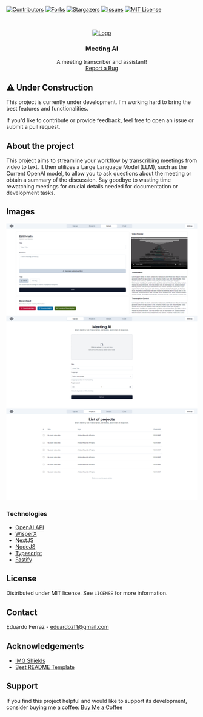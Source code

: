 <!-- PROJECT SHIELDS -->
[![Contributors][contributors-shield]][contributors-url]
[![Forks][forks-shield]][forks-url]
[![Stargazers][stars-shield]][stars-url]
[![Issues][issues-shield]][issues-url]
[![MIT License][license-shield]][license-url]

<!-- PROJECT LOGO -->
<br />
<p align="center">
  <a href="https://github.com/eduardozf/Meeting-Ai">
    <img src="https://png.pngtree.com/png-vector/20230408/ourmid/pngtree-sound-waves-equalizer-audio-radio-signal-music-recording-vector-png-image_6678910.png" alt="Logo" width="112" height="80">
  </a>

  <h3 align="center">Meeting AI</h3>

  <p align="center">
    A meeting transcriber and assistant!
    <br/>
    <a href="https://github.com/eduardozf/Meeting-Ai/issues">Report a Bug</a>
  </p>
</p>

## ⚠ Under Construction
This project is currently under development. I'm working hard to bring the best features and functionalities.

If you'd like to contribute or provide feedback, feel free to open an issue or submit a pull request.

<!-- ABOUT THE PROJECT -->
## About the project
<p align="left">
  This project aims to streamline your workflow by transcribing meetings from video to text. It then utilizes a Large Language Model (LLM), such as the Current OpenAI model, to allow you to ask questions about the meeting or obtain a summary of the discussion. Say goodbye to wasting time rewatching meetings for crucial details needed for documentation or development tasks.
</p>

## Images
<img src="/github/exemple3.png"/>
<img src="/github/exemple1.png"/>
<img src="/github/exemple2.png"/>

### Technologies
* [OpenAI API](https://openai.com/blog/openai-api)
* [WisperX](https://github.com/m-bain/whisperX)
* [NextJS](https://nextjs.org/docs)
* [NodeJS](https://nodejs.org/en)
* [Typescript](https://www.typescriptlang.org/)
* [Fastify](https://fastify.dev/docs/)

<!-- LICENSE -->
## License
Distributed under MIT license. See `LICENSE` for more information.

<!-- CONTACT -->
## Contact
Eduardo Ferraz - eduardozf1@gmail.com

<!-- ACKNOWLEDGEMENTS -->
## Acknowledgements
* [IMG Shields](https://shields.io)
* [Best README Template](https://github.com/othneildrew/Best-README-Template)

## Support
If you find this project helpful and would like to support its development, consider buying me a coffee: [Buy Me a Coffee](https://www.buymeacoffee.com/eduardozf)

<!-- MARKDOWN LINKS & IMAGES -->
[contributors-shield]: https://img.shields.io/github/contributors/eduardozf/Meeting-Ai.svg?style=flat-square
[contributors-url]: https://github.com/eduardozf/Meeting-Ai/graphs/contributors
[forks-shield]: https://img.shields.io/github/forks/eduardozf/Meeting-Ai.svg?style=flat-square
[forks-url]: https://github.com/eduardozf/Meeting-Ai/network/members
[stars-shield]: https://img.shields.io/github/stars/eduardozf/Meeting-Ai.svg?style=flat-square
[stars-url]: https://github.com/eduardozf/Meeting-Ai/stargazers
[issues-shield]: https://img.shields.io/github/issues/eduardozf/Meeting-Ai.svg?style=flat-square
[issues-url]: https://github.com/eduardozf/Twitter/issues
[license-shield]: https://img.shields.io/github/license/eduardozf/Twitter.svg?style=flat-square
[license-url]: https://github.com/eduardozf/Twitter/blob/main/LICENSE.txt
[product-screenshot]: images/MainPage.png
[product-gif]: images/app.gif
